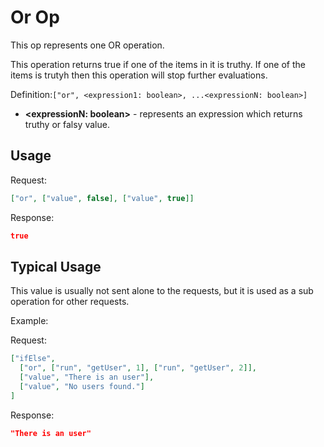 # Or Op

This op represents one OR operation.

This operation returns true if one of the items in it is truthy. If one of the items is trutyh then this operation will
stop further evaluations.

Definition:`["or", <expression1: boolean>, ...<expressionN: boolean>]`

* __&lt;expressionN: boolean&gt;__ - represents an expression which returns truthy or falsy value.

## Usage


Request:
```json
["or", ["value", false], ["value", true]]
```


Response:
```json
true
```


## Typical Usage

This value is usually not sent alone to the requests, but it is used as a sub operation for other requests.

Example:

Request:
```json
["ifElse", 
  ["or", ["run", "getUser", 1], ["run", "getUser", 2]], 
  ["value", "There is an user"], 
  ["value", "No users found."] 
]
```

Response:
```json
"There is an user"
```